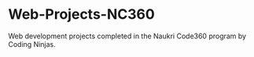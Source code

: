 # Web-Projects-NC360
Web development projects completed in the Naukri Code360 program by Coding Ninjas.
